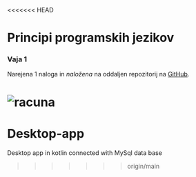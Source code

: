 <<<<<<< HEAD
# Principi programskih jezikov

### Vaja 1


Narejena 1 naloga in *naložena* na oddaljen repozitorij na [GitHub](https://github.com/).

![racuna](https://user-images.githubusercontent.com/108013878/222989732-a601a027-2d7e-4dc7-bb20-41b67cee3779.jpg)
=======
# Desktop-app
Desktop app in kotlin connected with MySql data base
>>>>>>> origin/main
